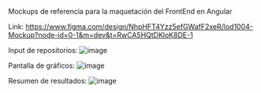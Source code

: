 Mockups de referencia para la maquetación del FrontEnd en Angular

Link: https://www.figma.com/design/NhpHFT4Yzz5efGWafF2xeR/lod1004-Mockup?node-id=0-1&m=dev&t=RwCA5HQtDKloK8DE-1

Input de repositorios:
![image](https://github.com/user-attachments/assets/64c0b5fa-edf7-4d09-931c-5d8c984eccec)


Pantalla de gráficos:
![image](https://github.com/user-attachments/assets/f353f81a-61b1-4f06-9343-6a043185be8f)


Resumen de resultados:
![image](https://github.com/user-attachments/assets/01722d79-edf4-4c5c-ad43-dd515caabec7)
